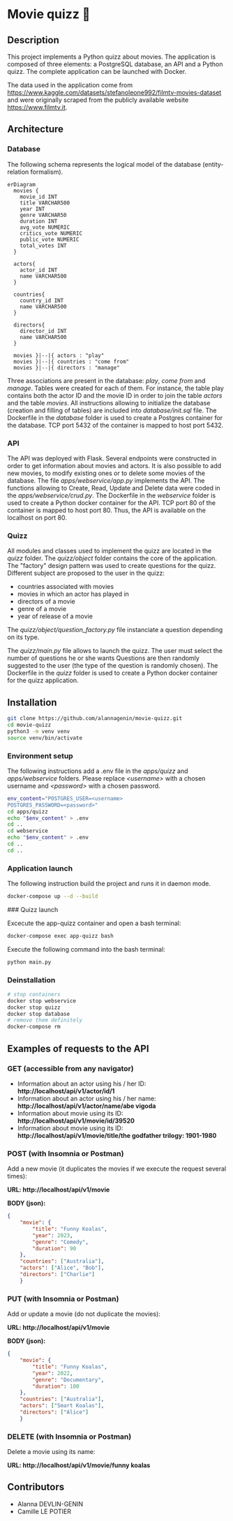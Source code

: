 # Movie quizz :movie_camera:

## Description

This project implements a Python quizz about movies. The application is composed of three elements: a PostgreSQL database, an API and a Python quizz. The complete application can be launched with Docker.

The data used in the application come from https://www.kaggle.com/datasets/stefanoleone992/filmtv-movies-dataset and were originally scraped from the publicly available website https://www.filmtv.it.

## Architecture

### Database

The following schema represents the logical model of the database (entity-relation formalism).
```mermaid
erDiagram
  movies {
    movie_id INT 
    title VARCHAR500
    year INT
    genre VARCHAR50
    duration INT
    avg_vote NUMERIC
    critics_vote NUMERIC
    public_vote NUMERIC
    total_votes INT
  }

  actors{
    actor_id INT
    name VARCHAR500
  }
  
  countries{
    country_id INT
    name VARCHAR500
  }

  directors{
    director_id INT
    name VARCHAR500
  }

  movies }|--|{ actors : "play"
  movies }|--|{ countries : "come from"
  movies }|--|{ directors : "manage"
```
Three associations are present in the database: *play*, *come from* and *manage*. Tables were created for each of them. For instance, the table play contains both the actor ID and the movie ID in order to join the table *actors* and the table *movies*. All instructions allowing to initialize the database (creation and filling of tables) are included into *database/init.sql* file. The Dockerfile in the *database* folder is used to create a Postgres container for the database. TCP port 5432 of the container is mapped to host port 5432.

### API
The API was deployed with Flask. Several endpoints were constructed in order to get information about movies and actors. It is also possible to add new movies, to modify existing ones or to delete some movies of the database. The file *apps/webservice/app.py* implements the API. The functions allowing to Create, Read, Update and Delete data were coded in the *apps/webservice/crud.py*. The Dockerfile in the *webservice* folder is used to create a Python docker container for the API. TCP port 80 of the container is mapped to host port 80. Thus, the API is available on the localhost on port 80.

### Quizz
All modules and classes used to implement the quizz are located in the *quizz* folder. The *quizz/object* folder contains the core of the application. The "factory" design pattern was used to create questions for the quizz. Different subject are proposed to the user in the quizz:
- countries associated with movies
- movies in which an actor has played in
- directors of a movie
- genre of a movie
- year of release of a movie

The *quizz/object/question_factory.py* file instanciate a question depending on its type.

The *quizz/main.py* file allows to launch the quizz. The user must select the number of questions he or she wants Questions are then randomly suggested to the user (the type of the question is randomly chosen).
The Dockerfile in the *quizz* folder is used to create a Python docker container for the quizz application.

## Installation

```bash
git clone https://github.com/alannagenin/movie-quizz.git
cd movie-quizz
python3 -m venv venv
source venv/bin/activate
```
### Environment setup
The following instructions add a .env file in the *apps/quizz* and *apps/webservice* folders. Please replace *\<username\>* with a chosen username and *\<password\>* with a chosen password.

```bash
env_content="POSTGRES_USER=<username>
POSTGRES_PASSWORD=<password>"
cd apps/quizz
echo "$env_content" > .env
cd ..
cd webservice
echo "$env_content" > .env
cd ..
cd ..
```

### Application launch

The following instruction build the project and runs it in daemon mode.

```bash
docker-compose up --d --build
```

### Quizz launch

Excecute the app-quizz container and open a bash terminal:
```bash
docker-compose exec app-quizz bash
```

Execute the following command into the bash terminal:

```bash
python main.py
```

### Deinstallation

```bash
# stop containers
docker stop webservice
docker stop quizz
docker stop database
# remove them definitely
docker-compose rm
```

## Examples of requests to the API

###  GET (accessible from any navigator)

- Information about an actor using his / her ID: **http://localhost/api/v1/actor/id/1**
- Information about an actor using his / her name: **http://localhost/api/v1/actor/name/abe vigoda**
- Information about movie using its ID: **http://localhost/api/v1/movie/id/39520**
- Information about movie using its ID: **http://localhost/api/v1/movie/title/the godfather trilogy: 1901-1980**

### POST (with Insomnia or Postman)

Add a new movie (it duplicates the movies if we execute the request several times):

**URL: http://localhost/api/v1/movie**

**BODY (json):**
```json
{
	"movie": {
		"title": "Funny Koalas",
		"year": 2023,
		"genre": "Comedy",
		"duration": 90
	},
	"countries": ["Australia"],
	"actors": ["Alice", "Bob"],
	"directors": ["Charlie"]
    }
```

### PUT (with Insomnia or Postman)

Add or update a movie (do not duplicate the movies):

**URL: http://localhost/api/v1/movie**

**BODY (json):**
```json
{
	"movie": {
		"title": "Funny Koalas",
		"year": 2022,
		"genre": "Documentary",
		"duration": 100
	},
	"countries": ["Australia"],
	"actors": ["Smart Koalas"],
	"directors": ["Alice"]
    }
```

### DELETE (with Insomnia or Postman)

Delete a movie using its name:

**URL: http://localhost/api/v1/movie/funny koalas**

## Contributors

* Alanna DEVLIN-GENIN
* Camille LE POTIER